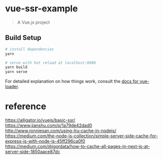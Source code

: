 # vue-ssr-example

> A Vue.js project

## Build Setup

``` bash
# install dependencies
yarn

# serve with hot reload at localhost:8080
yarn build
yarn serve
```

For detailed explanation on how things work, consult the [docs for vue-loader](http://vuejs.github.io/vue-loader).

# reference

https://alligator.io/vuejs/basic-ssr/
https://www.jianshu.com/p/1a79de42dad0
http://www.ronniesan.com/using-lru-cache-in-nodejs/
https://medium.com/the-node-js-collection/simple-server-side-cache-for-express-js-with-node-js-45ff296ca0f0
https://medium.com/@igordata/how-to-cache-all-pages-in-next-js-at-server-side-1850aace87dc
